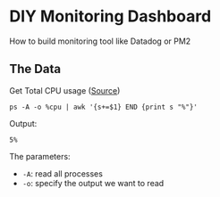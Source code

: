 # DIY Monitoring Dashboard

How to build monitoring tool like Datadog or PM2

## The Data

Get Total CPU usage ([Source](http://stackoverflow.com/questions/30855440/how-to-get-cpu-utilization-in-in-terminal-mac))

```
ps -A -o %cpu | awk '{s+=$1} END {print s "%"}'
```

Output:

```
5%
```

The parameters:

- `-A`: read all processes
- `-o`: specify the output we want to read


